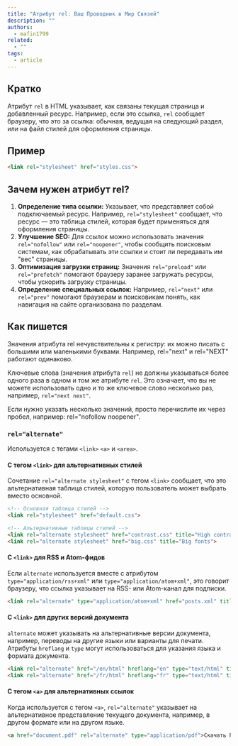 ```yaml
---
title: "Атрибут rel: Ваш Проводник в Мир Связей"
description: ""
authors:
  - mafin1799
related:
  - ""
tags:
  - article
---
```


<!--
1. В description есть описание для соцсетей и поисковиков, не больше 200 символов
2. В authors есть ники авторов основного текста
3. В contributors перечислены ники всех соавторов и тех, кто работал над текстом (дописали «На практике»? Переписали блок? Вам сюда)
4. В keywords записаны ключевые слова для SEO: пишем сюда слова или фразы, которых нет в тексте статьи, но по ним могут искать этот материал
5. Удалены все пустые теги в шапке
6. Подпапка автора есть в папке _people/_
7. Демки лежат в подпапке _demos/_
8. В related добавлено три ссылки на материалы Доки, которые будут предлагаться в конце. Не добавляем следующий или предыдущий материал в разделе
-->

## Кратко
Атрибут ```rel``` в HTML указывает, как связаны текущая страница и добавленный ресурс. Например, если это ссылка, ```rel``` сообщает браузеру, что это за ссылка: обычная, ведущая на следующий раздел, или на файл стилей для оформления страницы.
## Пример
```html
<link rel="stylesheet" href="styles.css">
```
## Зачем нужен атрибут rel?
1. **Определение типа ссылки:** Указывает, что представляет собой подключаемый ресурс. Например, ```rel="stylesheet"``` сообщает, что ресурс — это таблица стилей, которая будет применяться для оформления страницы.
2. **Улучшение SEO:** Для ссылок можно использовать значения ```rel="nofollow"``` или ```rel="noopener"```, чтобы сообщить поисковым системам, как обрабатывать эти ссылки и стоит ли передавать им "вес" страницы.
3. **Оптимизация загрузки страниц:** Значения ```rel="preload"``` или ```rel="prefetch"``` помогают браузеру заранее загружать ресурсы, чтобы ускорить загрузку страницы.
4. **Определение специальных ссылок:** Например, ```rel="next"``` или ```rel="prev"``` помогают браузерам и поисковикам понять, как навигация на сайте организована по разделам.

## Как пишется

Значения атрибута rel нечувствительны к регистру: их можно писать с большими или маленькими буквами. Например, rel="next" и rel="NEXT" работают одинаково.

Ключевые слова (значения атрибута ```rel```) не должны указываться более одного раза в одном и том же атрибуте ```rel```. Это означает, что вы не можете использовать одно и то же ключевое слово несколько раз, например, ```rel="next next"```.

Если нужно указать несколько значений, просто перечислите их через пробел, например: rel="nofollow noopener".

### ```rel="alternate"```

Используется с тегами  ```<link>``` ```<a>``` и ```<area>```. 

#### С тегом ```<link>``` для альтернативных стилей

Сочетание ```rel="alternate stylesheet"``` с тегом ```<link>``` сообщает, что это альтернативная таблица стилей, которую пользователь может выбрать вместо основной.

```html
<!-- Основная таблица стилей -->
<link rel="stylesheet" href="default.css">

<!-- Альтернативные таблицы стилей -->
<link rel="alternate stylesheet" href="contrast.css" title="High contrast">
<link rel="alternate stylesheet" href="big.css" title="Big fonts">
```

#### С ```<link>``` для RSS и Atom-фидов

Если ```alternate``` используется вместе с атрибутом ```type="application/rss+xml"``` или ```type="application/atom+xml"```, это говорит браузеру, что ссылка указывает на RSS- или Atom-канал для подписки.

```html
<link rel="alternate" type="application/atom+xml" href="posts.xml" title="Blog Feed">
```

#### С ```<link>``` для других версий документа

```alternate``` может указывать на альтернативные версии документа, например, переводы на другие языки или варианты для печати. Атрибуты ```hreflang``` и ```type``` могут использоваться для указания языка и формата документа.

```html
<link rel="alternate" href="/en/html" hreflang="en" type="text/html" title="English Version">
<link rel="alternate" href="/fr/html" hreflang="fr" type="text/html" title="French Version">
```

#### С тегом ```<a>``` для альтернативных ссылок

Когда используется с тегом ```<a>```, ```rel="alternate"``` указывает на альтернативное представление текущего документа, например, в другом формате или на другом языке.

```html
<a href="document.pdf" rel="alternate" type="application/pdf">Скачать PDF</a>
```